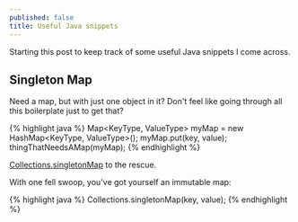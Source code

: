 ```yaml
---
published: false
title: Useful Java snippets
---
```

Starting this post to keep track of some useful Java snippets I come across.

## Singleton Map

Need a map, but with just one object in it? Don't feel like going through all this boilerplate just to get that?

{% highlight java %}
Map<KeyType, ValueType> myMap = new HashMap<KeyType, ValueType>();
myMap.put(key, value);
thingThatNeedsAMap(myMap);
{% endhighlight %}

[Collections.singletonMap](https://docs.oracle.com/javase/6/docs/api/java/util/Collections.html#singletonMap%28K,%20V%29) to the rescue.

With one fell swoop, you've got yourself an immutable map:

{% highlight java %}
Collections.singletonMap(key, value);
{% endhighlight %}
